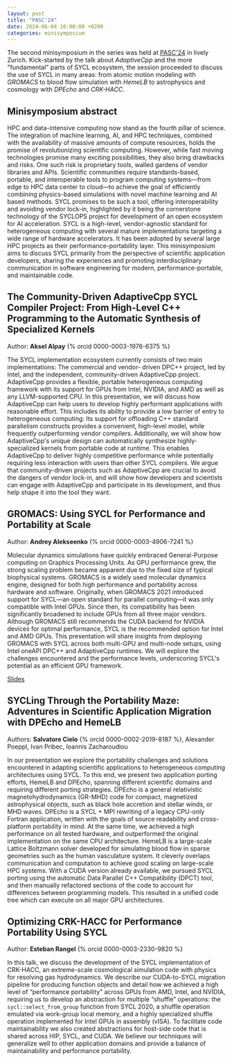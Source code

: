 ```yaml
---
layout: post
title: "PASC'24"
date: 2024-06-04 16:00:00 +0200
categories: minisymposium
---
```


The second minisymposium in the series was held at [PASC'24](https://pasc24.pasc-conference.org/) in lively Zurich.
Kick-started by the talk about _AdaptiveCpp_ and the more "fundamental" parts of SYCL ecosystem, the session
proceeded to discuss the use of SYCL in many areas: from atomic motion modeling with _GROMACS_ to blood flow simulation with _HemeLB_
to astrophysics and cosmology with _DPEcho_ and _CRK-HACC_.

## Minisymposium abstract

HPC and data-intensive computing now stand as the fourth pillar of science. The integration of machine learning, AI, and HPC techniques,
combined with the availability of massive amounts of compute resources, holds the promise of revolutionizing scientific computing. However,
while fast moving technologies promise many exciting possibilities, they also bring drawbacks and risks. One such risk is proprietary
tools, walled gardens of vendor libraries and APIs. Scientific communities require standards-based, portable, and interoperable tools
to program computing systems—from edge to HPC data center to cloud—to achieve the goal of efficiently combining physics-based
simulations with novel machine learning and AI based methods. SYCL promises to be such a tool, offering interoperability and avoiding
vendor lock-in, highlighted by it being the cornerstone technology of the SYCLOPS project for development of an open ecosystem for AI
acceleration. SYCL is a high-level, vendor-agnostic standard for heterogeneous computing with several mature implementations targeting
a wide range of hardware accelerators. It has been adopted by several large HPC projects as their performance-portability layer. This
minisymposium aims to discuss SYCL primarily from the perspective of scientific application developers, sharing the experiences and
promoting interdisciplinary communication in software engineering for modern, performance-portable, and maintainable code.

## The Community-Driven AdaptiveCpp SYCL Compiler Project: From High-Level C++ Programming to the Automatic Synthesis of Specialized Kernels

Author: **Aksel Alpay** {% orcid 0000-0003-1976-6375 %}

The SYCL implementation ecosystem currently consists of two main implementations: The commercial and vendor-
driven DPC++ project, led by Intel, and the independent, community-driven AdaptiveCpp project. AdaptiveCpp
provides a flexible, portable heterogeneous computing framework with its support for GPUs from Intel, NVIDIA, and
AMD as well as any LLVM-supported CPU.
In this presentation, we will discuss how AdaptiveCpp can help users to develop highly performant applications with
reasonable effort. This includes its ability to provide a low barrier of entry to heterogeneous computing: Its support for
offloading C++ standard parallelism constructs provides a convenient, high-level model, while frequently outperforming
vendor compilers. Additionally, we will show how AdaptiveCpp's unique design can automatically synthesize highly-
specialized kernels from portable code at runtime. This enables AdaptiveCpp to deliver highly competitive performance
while potentially requiring less interaction with users than other SYCL compilers.
We argue that community-driven projects such as AdaptiveCpp are crucial to avoid the dangers of vendor lock-in, and
will show how developers and scientists can engage with AdaptiveCpp and participate in its development, and thus
help shape it into the tool they want.

## GROMACS: Using SYCL for Performance and Portability at Scale

Author: **Andrey Alekseenko** {% orcid 0000-0003-4906-7241 %}

Molecular dynamics simulations have quickly embraced General-Purpose computing on Graphics Processing Units.
As GPU performance grew, the strong scaling problem became apparent due to the fixed size of typical biophysical
systems.
GROMACS is a widely used molecular dynamics engine, designed for both high performance and portability across
hardware and software. Originally, when GROMACS 2021 introduced support for SYCL—an open standard for parallel
computing—it was only compatible with Intel GPUs. Since then, its compatibility has been significantly broadened to
include GPUs from all three major vendors. Although GROMACS still recommends the CUDA backend for NVIDIA
devices for optimal performance, SYCL is the recommended option for Intel and AMD GPUs.
This presentation will share insights from deploying GROMACS with SYCL across both multi-GPU and multi-node
setups, using Intel oneAPI DPC++ and AdaptiveCpp runtimes. We will explore the challenges encountered and the
performance levels, underscoring SYCL's potential as an efficient GPU framework.

[Slides](https://doi.org/10.6084/m9.figshare.28443740.v1)

## SYCLing Through the Portability Maze: Adventures in Scientific Application Migration with DPEcho and HemeLB

Authors: **Salvatore Cielo** {% orcid 0000-0002-2019-8187 %}, Alexander Poeppl, Ivan Pribec, Ioannis Zacharoudiou

In our presentation we explore the portability challenges and solutions encountered in adapting scientific applications to heterogeneous
computing architectures using SYCL. To this end, we present two application porting efforts, HemeLB and DPEcho, spanning different
scientific domains and requiring different porting strategies. DPEcho is a general relativistic magnetohydrodynamics (GR-MHD) code
for compact, magnetized astrophysical objects, such as black hole accretion and stellar winds, or MHD waves. DPEcho is a SYCL + MPI
rewriting of a legacy CPU-only Fortran application, written with the goals of source readability and cross-platform portability in
mind. At the same time, we achieved a high performance on all tested hardware, and outperformed the original implementation on the
same CPU architecture. HemeLB is a large-scale Lattice Boltzmann solver developed for simulating blood flow in sparse geometries
such as the human vasculature system. It cleverly overlaps communication and computation to achieve good scaling on large-scale HPC
systems. With a CUDA version already available, we pursued SYCL porting using the automatic Data Parallel C++ Compatibility (DPCT)
tool, and then manually refactored sections of the code to account for differences between programming models. This resulted in a
unified code tree which can execute on all major GPU architectures.

## Optimizing CRK-HACC for Performance Portability Using SYCL

Author: **Esteban Rangel** {% orcid 0000-0003-2330-9820 %}

In this talk, we discuss the development of the SYCL implementation of CRK-HACC, an extreme-scale cosmological
simulation code with physics for resolving gas hydrodynamics. We describe our CUDA-to-SYCL migration pipeline for
producing function objects and detail how we achieved a high level of “performance portability” across GPUs from
AMD, Intel, and NVIDIA, requiring us to develop an abstraction for multiple “shuffle” operations: the
`sycl::select_from_group` function from SYCL 2020, a shuffle operation emulated via work-group local memory, and a
highly specialized shuffle operation implemented for Intel GPUs in assembly (vISA). To facilitate code maintainability
we also created abstractions for host-side code that is shared across HIP, SYCL, and CUDA. We believe our
techniques will generalize well to other application domains and provide a balance of maintainability and performance
portability.

<!-- The award for the best title goes to Salvatore Cielo. -->

